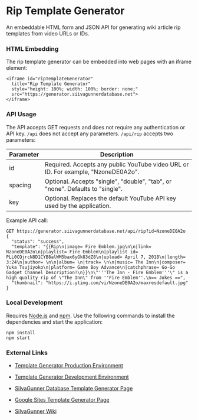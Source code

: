 # Rip Template Generator

An embeddable HTML form and JSON API for generating wiki article rip templates from video URLs or IDs.

### HTML Embedding

The rip template generator can be embedded into web pages with an iframe element:

```
<iframe id="ripTemplateGenerator"
  title="Rip Template Generator"
  style="height: 100%; width: 100%; border: none;"
  src="https://generator.siivagunnerdatabase.net">
</iframe>
```

### API Usage

The API accepts GET requests and does not require any authentication or API key. `/api` does not accept any parameters. `/api/rip` accepts two parameters:

| Parameter | Description |
| --------- | ----------- |
| id        | Required. Accepts any public YouTube video URL or ID. For example, "NzoneDE0A2o". |
| spacing   | Optional. Accepts "single", "double", "tab", or "none". Defaults to "single". |
| key       | Optional. Replaces the default YouTube API key used by the application. |

Example API call:

```
GET https://generator.siivagunnerdatabase.net/api/rip?id=NzoneDE0A2o
{
  "status": "success",
  "template": "{{Rip\n|image= Fire Emblem.jpg\n\n|link= NzoneDE0A2o\n|playlist= Fire Emblem\n|playlist id= PLL0CQjrcN8D1CYB8alWM5bax6yGk83dZ8\n|upload= April 7, 2018\n|length= 3:24\n|author= \n\n|album= \n|track= \n\n|music= The Inn\n|composer= Yuka Tsujiyoko\n|platform= Game Boy Advance\n|catchphrase= Go-Go Gadget Channel Description!\n}}\n\"'''The Inn - Fire Emblem'''\" is a high quality rip of \"The Inn\" from ''Fire Emblem''.\n== Jokes ==",
  "thumbnail": "https://i.ytimg.com/vi/NzoneDE0A2o/maxresdefault.jpg"
}
```

### Local Development

Requires [Node.js](https://nodejs.org/en/download/) and [npm](https://docs.npmjs.com/downloading-and-installing-node-js-and-npm). Use the following commands to install the dependencies and start the application:

```
npm install
npm start
```

### External Links

* [Template Generator Production Environment](https://generator.siivagunnerdatabase.net/)

* [Template Generator Development Environment](https://dev.generator.siivagunnerdatabase.net/)

* [SiIvaGunner Database Template Generator Page](https://siivagunnerdatabase.net/generate/)

* [Google Sites Template Generator Page](https://sites.google.com/view/rip-template-generator/home)

* [SiIvaGunner Wiki](https://siivagunner.fandom.com/wiki/SiIvaGunner_Wiki)
